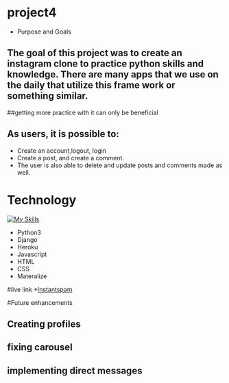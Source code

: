 # project4

* Purpose and Goals

## The goal of this project was to create an instagram clone to practice python skills and knowledge. There are many apps that we use on the daily that utilize this frame work or something similar.
##getting more practice with it can only be beneficial 

## As users, it is possible to:
* Create an account,logout, login
* Create a post, and create a comment. 
* The user is also able to delete and update posts and comments made as well.  


# Technology

[![My Skills](https://skillicons.dev/icons?i=python,django,heroku,css,js,html,css)](https://skillicons.dev)

* Python3 
* Django 
* Heroku
* Javascript
* HTML
* CSS
* Materalize 

#live link 
*<a href="https://thawing-island-70231.herokuapp.com">Instantspam</a>

#Future enhancements
## Creating profiles
## fixing carousel
## implementing direct messages
